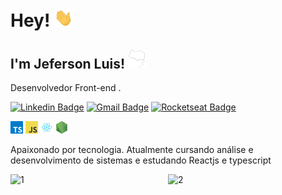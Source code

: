 <h1>Hey! <img src="https://github.com/Jeffx234/Jeffx234/blob/main/images/Hi.gif" width="30px"></h1>

<h2>I'm Jeferson Luis! <img src="https://github.com/Jeffx234/Jeffx234/blob/main/images/think.gif" width="30px"></h2>

Desenvolvedor Front-end .

[![Linkedin Badge](https://img.shields.io/badge/-Jeferson%20Luis-blue?style=flat-square&logo=Linkedin&logoColor=white&link=https://www.linkedin.com/in/Jeffx234/)](https://www.linkedin.com/in/jefersonluisx/) [![Gmail Badge](https://img.shields.io/badge/-jefersonluisx@hotmail.com-c14438?style=flat-square&logo=Gmail&logoColor=white&link=mailto:jefersonluisx@hotmail.com)](mailto:jefersonluisx@hotmail.com) [![Rocketseat Badge](https://img.shields.io/badge/-Jeferson%20Luis-8257E6?style=flat-square&logo=apache-rocketmq&logoColor=white&link=https://app.rocketseat.com.br/me/jefersonluisx-1624625659160/)](https://app.rocketseat.com.br/me/jefersonluisx-1624625659160/)

<code><img height="20" title="TypeScript" src="https://raw.githubusercontent.com/github/explore/80688e429a7d4ef2fca1e82350fe8e3517d3494d/topics/typescript/typescript.png"></code>
<code><img height="20" title="JavaScript" src="https://raw.githubusercontent.com/github/explore/80688e429a7d4ef2fca1e82350fe8e3517d3494d/topics/javascript/javascript.png"></code>
<code><img height="20" title="React" src="https://raw.githubusercontent.com/github/explore/80688e429a7d4ef2fca1e82350fe8e3517d3494d/topics/react/react.png"></code>
<code><img height="20" title="Node" src="https://raw.githubusercontent.com/github/explore/80688e429a7d4ef2fca1e82350fe8e3517d3494d/topics/nodejs/nodejs.png"></code>

Apaixonado por tecnologia. Atualmente cursando análise e desenvolvimento de sistemas e estudando Reactjs e typescript

<div style="display:flex; flex-direction: row; align-items: center; justify-content: space-around">
   <img width="380px" align="left" alt="1" src="https://github-readme-stats.vercel.app/api?username=Jeffx234&show_icons=true&theme=dracula&count_private=true" />
  <img width="380px" align="left" alt="2" src="https://github-readme-stats.vercel.app/api/top-langs/?username=Jeffx234&count_private=true&langs_count=4&layout=compact&theme=dracula&hide=html,tsql,css,plpgsql,objective-c" />
</div>
